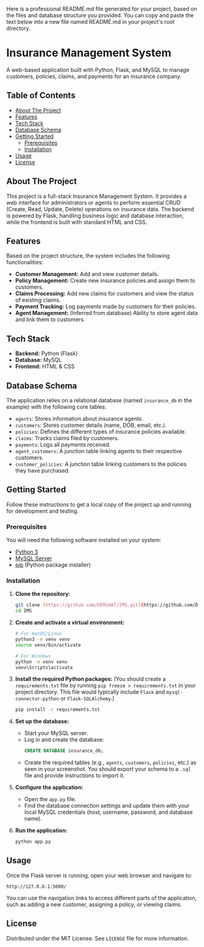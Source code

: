 Here is a professional README.md file generated for your project, based on the files and database structure you provided.
You can copy and paste the text below into a new file named README.md in your project's root directory.
# Insurance Management System

A web-based application built with Python, Flask, and MySQL to manage customers, policies, claims, and payments for an insurance company.

## Table of Contents
- [About The Project](#about-the-project)
- [Features](#features)
- [Tech Stack](#tech-stack)
- [Database Schema](#database-schema)
- [Getting Started](#getting-started)
  - [Prerequisites](#prerequisites)
  - [Installation](#installation)
- [Usage](#usage)
- [License](#license)

## About The Project

This project is a full-stack Insurance Management System. It provides a web interface for administrators or agents to perform essential CRUD (Create, Read, Update, Delete) operations on insurance data. The backend is powered by Flask, handling business logic and database interaction, while the frontend is built with standard HTML and CSS.

## Features

Based on the project structure, the system includes the following functionalities:

* **Customer Management:** Add and view customer details.
* **Policy Management:** Create new insurance policies and assign them to customers.
* **Claims Processing:** Add new claims for customers and view the status of existing claims.
* **Payment Tracking:** Log payments made by customers for their policies.
* **Agent Management:** (Inferred from database) Ability to store agent data and link them to customers.

## Tech Stack

* **Backend:** Python (Flask)
* **Database:** MySQL
* **Frontend:** HTML & CSS

## Database Schema

The application relies on a relational database (named `insurance_db` in the example) with the following core tables:

* `agents`: Stores information about insurance agents.
* `customers`: Stores customer details (name, DOB, email, etc.).
* `policies`: Defines the different types of insurance policies available.
* `claims`: Tracks claims filed by customers.
* `payments`: Logs all payments received.
* `agent_customers`: A junction table linking agents to their respective customers.
* `customer_policies`: A junction table linking customers to the policies they have purchased.

## Getting Started

Follow these instructions to get a local copy of the project up and running for development and testing.

### Prerequisites

You will need the following software installed on your system:
* [Python 3](https://www.python.org/downloads/)
* [MySQL Server](https://dev.mysql.com/downloads/mysql/)
* [pip](https://pip.pypa.io/en/stable/installation/) (Python package installer)

### Installation

1.  **Clone the repository:**
    ```sh
    git clone [https://github.com/DEMiHAT/IMS.git](https://github.com/DEMiHAT/IMS.git)
    cd IMS
    ```

2.  **Create and activate a virtual environment:**
    ```sh
    # For macOS/Linux
    python3 -m venv venv
    source venv/bin/activate

    # For Windows
    python -m venv venv
    venv\Scripts\activate
    ```

3.  **Install the required Python packages:**
    (You should create a `requirements.txt` file by running `pip freeze > requirements.txt` in your project directory. This file would typically include `Flask` and `mysql-connector-python` or `Flask-SQLAlchemy`.)
    ```sh
    pip install -r requirements.txt
    ```

4.  **Set up the database:**
    * Start your MySQL server.
    * Log in and create the database:
        ```sql
        CREATE DATABASE insurance_db;
        ```
    * Create the required tables (e.g., `agents`, `customers`, `policies`, etc.) as seen in your screenshot. You should export your schema to a `.sql` file and provide instructions to import it.

5.  **Configure the application:**
    * Open the `app.py` file.
    * Find the database connection settings and update them with your local MySQL credentials (host, username, password, and database name).

6.  **Run the application:**
    ```sh
    python app.py
    ```

## Usage

Once the Flask server is running, open your web browser and navigate to:

`http://127.0.0.1:5000/`

You can use the navigation links to access different parts of the application, such as adding a new customer, assigning a policy, or viewing claims.

## License

Distributed under the MIT License. See `LICENSE` file for more information.

